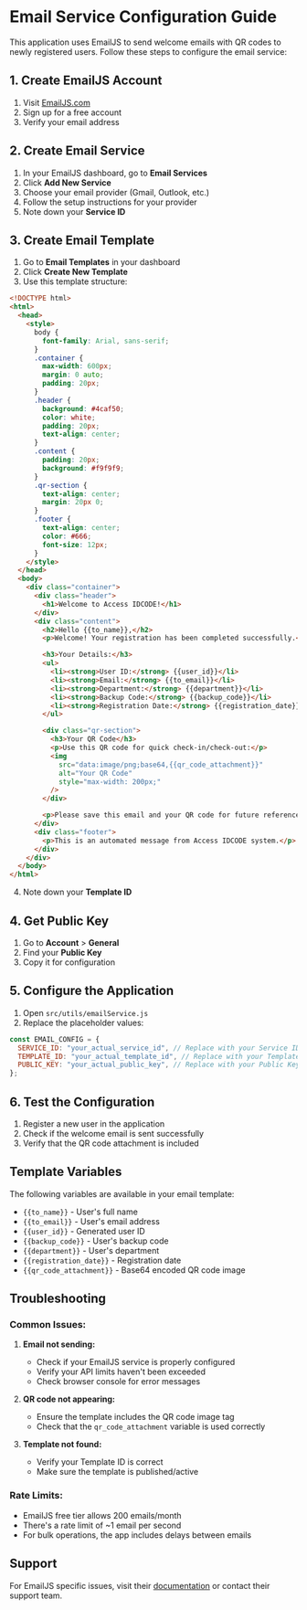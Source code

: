 # Email Service Configuration Guide

This application uses EmailJS to send welcome emails with QR codes to newly registered users. Follow these steps to configure the email service:

## 1. Create EmailJS Account

1. Visit [EmailJS.com](https://www.emailjs.com/)
2. Sign up for a free account
3. Verify your email address

## 2. Create Email Service

1. In your EmailJS dashboard, go to **Email Services**
2. Click **Add New Service**
3. Choose your email provider (Gmail, Outlook, etc.)
4. Follow the setup instructions for your provider
5. Note down your **Service ID**

## 3. Create Email Template

1. Go to **Email Templates** in your dashboard
2. Click **Create New Template**
3. Use this template structure:

```html
<!DOCTYPE html>
<html>
  <head>
    <style>
      body {
        font-family: Arial, sans-serif;
      }
      .container {
        max-width: 600px;
        margin: 0 auto;
        padding: 20px;
      }
      .header {
        background: #4caf50;
        color: white;
        padding: 20px;
        text-align: center;
      }
      .content {
        padding: 20px;
        background: #f9f9f9;
      }
      .qr-section {
        text-align: center;
        margin: 20px 0;
      }
      .footer {
        text-align: center;
        color: #666;
        font-size: 12px;
      }
    </style>
  </head>
  <body>
    <div class="container">
      <div class="header">
        <h1>Welcome to Access IDCODE!</h1>
      </div>
      <div class="content">
        <h2>Hello {{to_name}},</h2>
        <p>Welcome! Your registration has been completed successfully.</p>

        <h3>Your Details:</h3>
        <ul>
          <li><strong>User ID:</strong> {{user_id}}</li>
          <li><strong>Email:</strong> {{to_email}}</li>
          <li><strong>Department:</strong> {{department}}</li>
          <li><strong>Backup Code:</strong> {{backup_code}}</li>
          <li><strong>Registration Date:</strong> {{registration_date}}</li>
        </ul>

        <div class="qr-section">
          <h3>Your QR Code</h3>
          <p>Use this QR code for quick check-in/check-out:</p>
          <img
            src="data:image/png;base64,{{qr_code_attachment}}"
            alt="Your QR Code"
            style="max-width: 200px;"
          />
        </div>

        <p>Please save this email and your QR code for future reference.</p>
      </div>
      <div class="footer">
        <p>This is an automated message from Access IDCODE system.</p>
      </div>
    </div>
  </body>
</html>
```

4. Note down your **Template ID**

## 4. Get Public Key

1. Go to **Account** > **General**
2. Find your **Public Key**
3. Copy it for configuration

## 5. Configure the Application

1. Open `src/utils/emailService.js`
2. Replace the placeholder values:

```javascript
const EMAIL_CONFIG = {
  SERVICE_ID: "your_actual_service_id", // Replace with your Service ID
  TEMPLATE_ID: "your_actual_template_id", // Replace with your Template ID
  PUBLIC_KEY: "your_actual_public_key", // Replace with your Public Key
};
```

## 6. Test the Configuration

1. Register a new user in the application
2. Check if the welcome email is sent successfully
3. Verify that the QR code attachment is included

## Template Variables

The following variables are available in your email template:

- `{{to_name}}` - User's full name
- `{{to_email}}` - User's email address
- `{{user_id}}` - Generated user ID
- `{{backup_code}}` - User's backup code
- `{{department}}` - User's department
- `{{registration_date}}` - Registration date
- `{{qr_code_attachment}}` - Base64 encoded QR code image

## Troubleshooting

### Common Issues:

1. **Email not sending:**

   - Check if your EmailJS service is properly configured
   - Verify your API limits haven't been exceeded
   - Check browser console for error messages

2. **QR code not appearing:**

   - Ensure the template includes the QR code image tag
   - Check that the `qr_code_attachment` variable is used correctly

3. **Template not found:**
   - Verify your Template ID is correct
   - Make sure the template is published/active

### Rate Limits:

- EmailJS free tier allows 200 emails/month
- There's a rate limit of ~1 email per second
- For bulk operations, the app includes delays between emails

## Support

For EmailJS specific issues, visit their [documentation](https://www.emailjs.com/docs/) or contact their support team.

